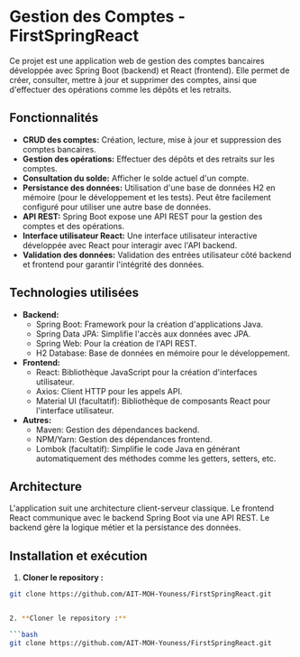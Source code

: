 # Gestion des Comptes - FirstSpringReact

Ce projet est une application web de gestion des comptes bancaires développée avec Spring Boot (backend) et React (frontend).  Elle permet de créer, consulter, mettre à jour et supprimer des comptes, ainsi que d'effectuer des opérations comme les dépôts et les retraits.

## Fonctionnalités

* **CRUD des comptes:** Création, lecture, mise à jour et suppression des comptes bancaires.
* **Gestion des opérations:** Effectuer des dépôts et des retraits sur les comptes.
* **Consultation du solde:** Afficher le solde actuel d'un compte.
* **Persistance des données:** Utilisation d'une base de données H2 en mémoire (pour le développement et les tests).  Peut être facilement configuré pour utiliser une autre base de données.
* **API REST:** Spring Boot expose une API REST pour la gestion des comptes et des opérations.
* **Interface utilisateur React:** Une interface utilisateur interactive développée avec React pour interagir avec l'API backend.
* **Validation des données:**  Validation des entrées utilisateur côté backend et frontend pour garantir l'intégrité des données.

## Technologies utilisées

* **Backend:**
    * Spring Boot: Framework pour la création d'applications Java.
    * Spring Data JPA: Simplifie l'accès aux données avec JPA.
    * Spring Web: Pour la création de l'API REST.
    * H2 Database: Base de données en mémoire pour le développement.
* **Frontend:**
    * React: Bibliothèque JavaScript pour la création d'interfaces utilisateur.
    * Axios: Client HTTP pour les appels API.
    * Material UI (facultatif):  Bibliothèque de composants React pour l'interface utilisateur.
* **Autres:**
    * Maven: Gestion des dépendances backend.
    * NPM/Yarn: Gestion des dépendances frontend.
    * Lombok (facultatif):  Simplifie le code Java en générant automatiquement des méthodes comme les getters, setters, etc.

## Architecture

L'application suit une architecture client-serveur classique. Le frontend React communique avec le backend Spring Boot via une API REST.  Le backend gère la logique métier et la persistance des données.


## Installation et exécution

1. **Cloner le repository :**

```bash
git clone https://github.com/AIT-MOH-Youness/FirstSpringReact.git


2. **Cloner le repository :**

```bash
git clone https://github.com/AIT-MOH-Youness/FirstSpringReact.git
